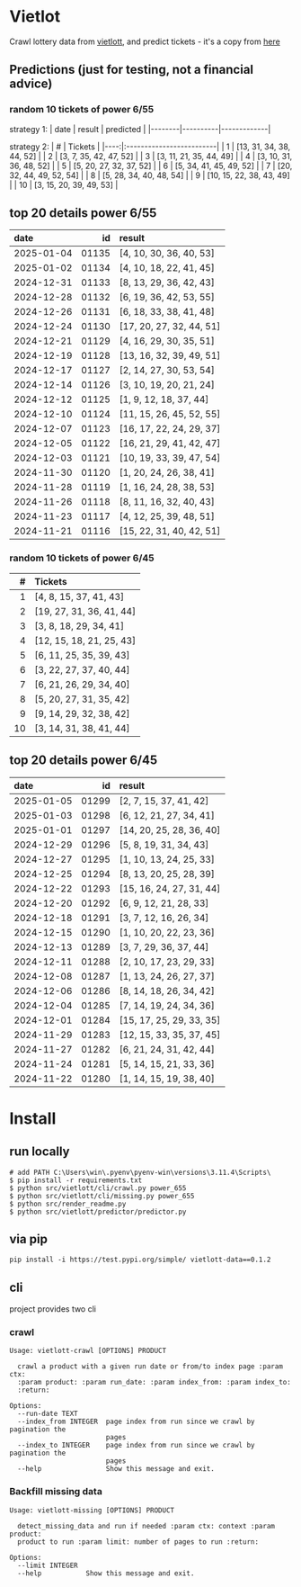 # Vietlot
Crawl lottery data from [vietlott](https://vietlott.vn), and predict tickets - it's a copy from [here](https://github.com/vietvudanh/vietlott-data)
## Predictions (just for testing, not a financial advice)
### random 10 tickets of power 6/55

strategy 1:
| date   | result   | predicted   |
|--------|----------|-------------|

strategy 2:
|   # | Tickets                  |
|----:|:-------------------------|
|   1 | [13, 31, 34, 38, 44, 52] |
|   2 | [3, 7, 35, 42, 47, 52]   |
|   3 | [3, 11, 21, 35, 44, 49]  |
|   4 | [3, 10, 31, 36, 48, 52]  |
|   5 | [5, 20, 27, 32, 37, 52]  |
|   6 | [5, 34, 41, 45, 49, 52]  |
|   7 | [20, 32, 44, 49, 52, 54] |
|   8 | [5, 28, 34, 40, 48, 54]  |
|   9 | [10, 15, 22, 38, 43, 49] |
|  10 | [3, 15, 20, 39, 49, 53]  |

## top 20 details power 6/55
| date       |    id | result                   |
|:-----------|------:|:-------------------------|
| 2025-01-04 | 01135 | [4, 10, 30, 36, 40, 53]  |
| 2025-01-02 | 01134 | [4, 10, 18, 22, 41, 45]  |
| 2024-12-31 | 01133 | [8, 13, 29, 36, 42, 43]  |
| 2024-12-28 | 01132 | [6, 19, 36, 42, 53, 55]  |
| 2024-12-26 | 01131 | [6, 18, 33, 38, 41, 48]  |
| 2024-12-24 | 01130 | [17, 20, 27, 32, 44, 51] |
| 2024-12-21 | 01129 | [4, 16, 29, 30, 35, 51]  |
| 2024-12-19 | 01128 | [13, 16, 32, 39, 49, 51] |
| 2024-12-17 | 01127 | [2, 14, 27, 30, 53, 54]  |
| 2024-12-14 | 01126 | [3, 10, 19, 20, 21, 24]  |
| 2024-12-12 | 01125 | [1, 9, 12, 18, 37, 44]   |
| 2024-12-10 | 01124 | [11, 15, 26, 45, 52, 55] |
| 2024-12-07 | 01123 | [16, 17, 22, 24, 29, 37] |
| 2024-12-05 | 01122 | [16, 21, 29, 41, 42, 47] |
| 2024-12-03 | 01121 | [10, 19, 33, 39, 47, 54] |
| 2024-11-30 | 01120 | [1, 20, 24, 26, 38, 41]  |
| 2024-11-28 | 01119 | [1, 16, 24, 28, 38, 53]  |
| 2024-11-26 | 01118 | [8, 11, 16, 32, 40, 43]  |
| 2024-11-23 | 01117 | [4, 12, 25, 39, 48, 51]  |
| 2024-11-21 | 01116 | [15, 22, 31, 40, 42, 51] |

### random 10 tickets of power 6/45
|   # | Tickets                  |
|----:|:-------------------------|
|   1 | [4, 8, 15, 37, 41, 43]   |
|   2 | [19, 27, 31, 36, 41, 44] |
|   3 | [3, 8, 18, 29, 34, 41]   |
|   4 | [12, 15, 18, 21, 25, 43] |
|   5 | [6, 11, 25, 35, 39, 43]  |
|   6 | [3, 22, 27, 37, 40, 44]  |
|   7 | [6, 21, 26, 29, 34, 40]  |
|   8 | [5, 20, 27, 31, 35, 42]  |
|   9 | [9, 14, 29, 32, 38, 42]  |
|  10 | [3, 14, 31, 38, 41, 44]  |

## top 20 details power 6/45
| date       |    id | result                   |
|:-----------|------:|:-------------------------|
| 2025-01-05 | 01299 | [2, 7, 15, 37, 41, 42]   |
| 2025-01-03 | 01298 | [6, 12, 21, 27, 34, 41]  |
| 2025-01-01 | 01297 | [14, 20, 25, 28, 36, 40] |
| 2024-12-29 | 01296 | [5, 8, 19, 31, 34, 43]   |
| 2024-12-27 | 01295 | [1, 10, 13, 24, 25, 33]  |
| 2024-12-25 | 01294 | [8, 13, 20, 25, 28, 39]  |
| 2024-12-22 | 01293 | [15, 16, 24, 27, 31, 44] |
| 2024-12-20 | 01292 | [6, 9, 12, 21, 28, 33]   |
| 2024-12-18 | 01291 | [3, 7, 12, 16, 26, 34]   |
| 2024-12-15 | 01290 | [1, 10, 20, 22, 23, 36]  |
| 2024-12-13 | 01289 | [3, 7, 29, 36, 37, 44]   |
| 2024-12-11 | 01288 | [2, 10, 17, 23, 29, 33]  |
| 2024-12-08 | 01287 | [1, 13, 24, 26, 27, 37]  |
| 2024-12-06 | 01286 | [8, 14, 18, 26, 34, 42]  |
| 2024-12-04 | 01285 | [7, 14, 19, 24, 34, 36]  |
| 2024-12-01 | 01284 | [15, 17, 25, 29, 33, 35] |
| 2024-11-29 | 01283 | [12, 15, 33, 35, 37, 45] |
| 2024-11-27 | 01282 | [6, 21, 24, 31, 42, 44]  |
| 2024-11-24 | 01281 | [5, 14, 15, 21, 33, 36]  |
| 2024-11-22 | 01280 | [1, 14, 15, 19, 38, 40]  |

<!---
stats 6/55 all time - stats.to_markdown(index=False)
stats 6/55 -15d - stats_15d.to_markdown(index=False)
stats 6/55 -30d - stats_30d.to_markdown(index=False)
stats 6/55 -60d - stats_60d.to_markdown(index=False)
stats 6/55 -90d - stats_90d.to_markdown(index=False)
-->

# Install
 
## run locally

```shell
# add PATH C:\Users\win\.pyenv\pyenv-win\versions\3.11.4\Scripts\
$ pip install -r requirements.txt
$ python src/vietlott/cli/crawl.py power_655
$ python src/vietlott/cli/missing.py power_655
$ python src/render_readme.py
$ python src/vietlott/predictor/predictor.py
```
 
## via pip

```shell
pip install -i https://test.pypi.org/simple/ vietlott-data==0.1.2
```

## cli
project provides two cli

### crawl
```shell
Usage: vietlott-crawl [OPTIONS] PRODUCT

  crawl a product with a given run date or from/to index page :param ctx:
  :param product: :param run_date: :param index_from: :param index_to:
  :return:

Options:
  --run-date TEXT
  --index_from INTEGER  page index from run since we crawl by pagination the
                        pages
  --index_to INTEGER    page index from run since we crawl by pagination the
                        pages
  --help                Show this message and exit.
```

### Backfill missing data

```shell
Usage: vietlott-missing [OPTIONS] PRODUCT

  detect_missing_data and run if needed :param ctx: context :param product:
  product to run :param limit: number of pages to run :return:

Options:
  --limit INTEGER
  --help           Show this message and exit.
```

